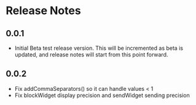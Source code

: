 # Release Notes

## 0.0.1

- Initial Beta test release version. This will be incremented as beta is updated, and release notes will start from this point forward.

## 0.0.2

- Fix addCommaSeparators() so it can handle values < 1
- Fix blockWidget display precision and sendWidget sending precision
